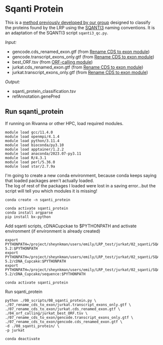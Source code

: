 # Sqanti Protein
This is a [method previously developed by our group](https://github.com/sheynkman-lab/Long-Read-Proteogenomics/tree/main/modules/sqanti_protein) designed to classify the proteins found by the LRP using the [SQANTI3](https://github.com/ConesaLab/SQANTI3) naming conventions. It is an adaptation of the SQANTI3 script `sqanti3_qc.py`. <br />

_Input:_ <br />
- gencode.cds_renamed_exon.gtf (from [Rename CDS to exon module](https://github.com/efwatts/LRP_Troubleshooting/tree/main/07_rename_cds_to_exon))
- gencode.transcript_exons_only.gtf (from [Rename CDS to exon module](https://github.com/efwatts/LRP_Troubleshooting/tree/main/07_rename_cds_to_exon))
- best_ORF.tsv (from [ORF-calling module](https://github.com/efwatts/LRP_Troubleshooting/tree/main/04_orf-calling))
- jurkat.cds_renamed_exon.gtf (from [Rename CDS to exon module](https://github.com/efwatts/LRP_Troubleshooting/tree/main/07_rename_cds_to_exon))
- jurkat.transcript_exons_only.gtf (from [Rename CDS to exon module](https://github.com/efwatts/LRP_Troubleshooting/tree/main/07_rename_cds_to_exon))
  
_Output:_
- sqanti_protein_classification.tsv
- refAnnotation.genePred

## Run sqanti_protein
If running on Rivanna or other HPC, load required modules.
```
module load gcc/11.4.0  
module load openmpi/4.1.4
module load python/3.11.4
module load bioconda/py3.10
module load apptainer/1.2.2
module load anaconda/2023.07-py3.11
module load R/4.3.1 
module load perl/5.36.0 
module load star/2.7.9a 
```
I'm going to create a new conda environment, because conda keeps saying that loaded packages aren't actually loaded. <br />
The log of rest of the packages I loaded were lost in a saving error...but the script will tell you which modules it is missing!
```
conda create -n sqanti_protein

conda activate sqanti_protein
conda install argparse
pip install bx-python
```
Add sqanti scripts, cDNACupckae to $PYTHONPATH and activate environment (if environment is already created)
```
export PYTHONPATH=/project/sheynkman/users/emily/LRP_test/jurkat/02_sqanti/SQANTI3-5.2:$PYTHONPATH
export PYTHONPATH=/project/sheynkman/users/emily/LRP_test/jurkat/02_sqanti/SQANTI3-5.2/cDNA_Cupcake:$PYTHONPATH
export PYTHONPATH=/project/sheynkman/users/emily/LRP_test/jurkat/02_sqanti/SQANTI3-5.2/cDNA_Cupcake/sequence:$PYTHONPATH

conda activate sqanti_protein
```
Run sqanti_protein
```
python ./00_scripts/08_sqanti_protein.py \
./07_rename_cds_to_exon/jurkat.transcript_exons_only.gtf \
./07_rename_cds_to_exon/jurkat.cds_renamed_exon.gtf \
./04_orf_calling/jurkat_best_ORF.tsv \
./07_rename_cds_to_exon/gencode.transcript_exons_only.gtf \
./07_rename_cds_to_exon/gencode.cds_renamed_exon.gtf \
-d ./08_sqanti_protein/ \
-p jurkat

conda deactivate
```
